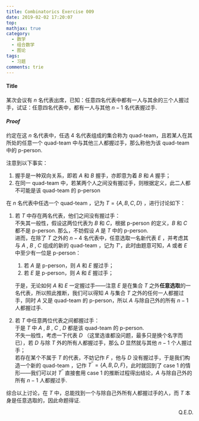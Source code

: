 ```yaml
---
title: Combinatorics Exercise 009
date: 2019-02-02 17:20:07
top:
mathjax: true
category:
  - 数学
  - 组合数学
  - 图论
tags:
  - 习题
comments: trie
---
```


#### Title

某次会议有 $n$ 名代表出席，已知：任意四名代表中都有一人与其余的三个人握过手，试证：任意四名代表中，都有一人与其他 $n-1$ 名代表握过手. 

<!-- more -->

#### *Proof*

约定在这 $n​$ 名代表中，任选 $4​$ 名代表组成的集合称为 quad-team，且若某人在其所处的任意一个 quad-team 中与其他三人都握过手，那么称他为该 quad-team 中的 p-person.

注意到以下事实：

1. 握手是一种双向关系，即若 $A$ 和 $B$ 握手，亦即意为着 $B$ 和 $A$ 握手；
2. 在同一 quad-team 中，若某两个人之间没有握过手，则根据定义，此二人都不可能是该 quad-team 的 p-person

在 $n$ 名代表中任选一个 quad-team ，记为 $T=\{A,B,C,D\}$ ，进行讨论如下：

1. 若 $T$ 中存在两名代表，他们之间没有握过手：  
   不失其一般性，假设这两位代表为 $B$ 和 $C$，根据 p-person 的定义，$B$ 和 $C$ 都不是 p-person. 那么，不妨假设 $A$ 是 $T$ 中的 p-person.  
   进而，在除了 $T$ 之外的 $n-4$ 名代表中，任意选取一名新代表 $E$ ，并考虑其与 $A$ , $B$ , $C$ 组成的新的 quad-team ，记为 $T'$，此时由题意可知，$A$ 或者 $E$ 中至少有一位是 p-person：

   1. 若 $A$ 是 p-person，则 $A$ 和 $E$ 握过手；
   2. 若 $E$ 是 p-person，则 $A$ 和 $E$ 握过手；

   于是，无论如何  $A$ 和 $E$ 一定握过手——注意 $E$ 是在集合 $T$ 之外**任意选取**的一名代表，所以照此推断，我们可以得知 $A$ 与集合 $T$ 之外的任何一人都握过手，同时 $A$ 又是 quad-team 的 p-person，所以 $A$ 与除自己外的所有 $n-1$ 人都握过手. 

2. 若 $T$ 中任意两位代表之间都握过手：  
   于是 $T$ 中 $A$ , $B$ , $C$ , $D$ 都是该 quad-team 的 p-person.   
   不失一般性，考虑一下代表 $D$ （这里选谁都没问题，最多只是换个名字而已），若 $D$ 与除 $T$ 外的所有人都握过手，那么 $D$ 显然就与其他 $n-1$ 个人握过手；  
   若存在某个不属于 $T$ 的代表，不妨记作 $F$ ，他与 $D$ 没有握过手，于是我们构造一个新的 quad-team ，记作 $T^{''} = \{A,B,D,F\}$，此时就回到了 case 1 的情形——我们可以对 $T^{''}$ 直接套用 case 1 的推断过程得出结论，$A$ 与除自己外的所有 $n-1$ 人都握过手. 

综合以上讨论，在 $T$ 中，总能找到一个与除自己外所有人都握过手的人，而 $T$ 本身是任意选取的，因此命题得证. 

<p align="right">Q.E.D.</p>